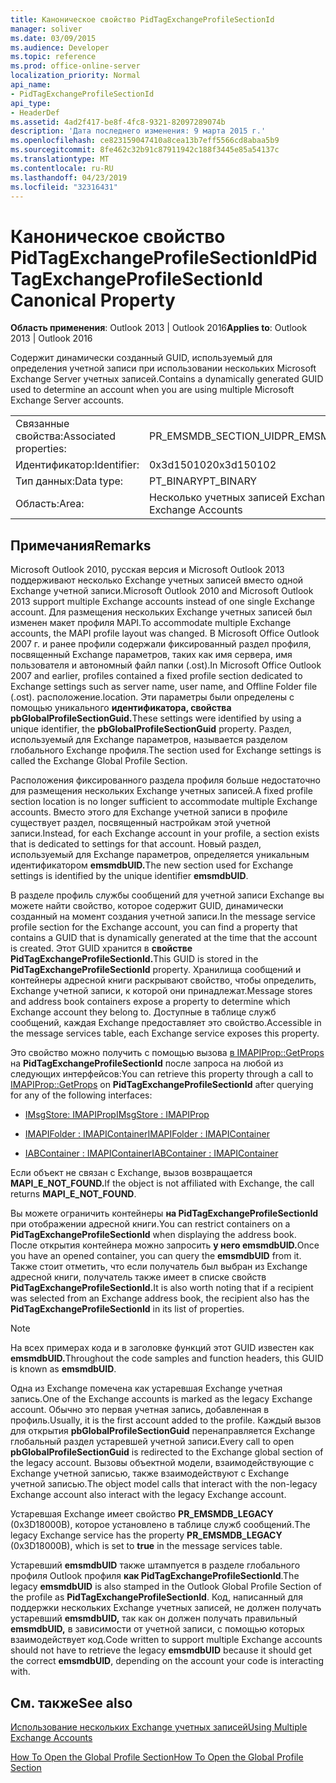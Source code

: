 ```yaml
---
title: Каноническое свойство PidTagExchangeProfileSectionId
manager: soliver
ms.date: 03/09/2015
ms.audience: Developer
ms.topic: reference
ms.prod: office-online-server
localization_priority: Normal
api_name:
- PidTagExchangeProfileSectionId
api_type:
- HeaderDef
ms.assetid: 4ad2f417-be8f-4fc8-9321-82097289074b
description: 'Дата последнего изменения: 9 марта 2015 г.'
ms.openlocfilehash: ce823159047410a8cea13b7eff5566cd8abaa5b9
ms.sourcegitcommit: 8fe462c32b91c87911942c188f3445e85a54137c
ms.translationtype: MT
ms.contentlocale: ru-RU
ms.lasthandoff: 04/23/2019
ms.locfileid: "32316431"
---
```

# <a name="pidtagexchangeprofilesectionid-canonical-property"></a><span data-ttu-id="86b27-103">Каноническое свойство PidTagExchangeProfileSectionId</span><span class="sxs-lookup"><span data-stu-id="86b27-103">PidTagExchangeProfileSectionId Canonical Property</span></span>

  
  
<span data-ttu-id="86b27-104">**Область применения**: Outlook 2013 | Outlook 2016</span><span class="sxs-lookup"><span data-stu-id="86b27-104">**Applies to**: Outlook 2013 | Outlook 2016</span></span> 
  
<span data-ttu-id="86b27-105">Содержит динамически созданный GUID, используемый для определения учетной записи при использовании нескольких Microsoft Exchange Server учетных записей.</span><span class="sxs-lookup"><span data-stu-id="86b27-105">Contains a dynamically generated GUID used to determine an account when you are using multiple Microsoft Exchange Server accounts.</span></span>
  
|||
|:-----|:-----|
|<span data-ttu-id="86b27-106">Связанные свойства:</span><span class="sxs-lookup"><span data-stu-id="86b27-106">Associated properties:</span></span>  <br/> |<span data-ttu-id="86b27-107">PR_EMSMDB_SECTION_UID</span><span class="sxs-lookup"><span data-stu-id="86b27-107">PR_EMSMDB_SECTION_UID</span></span>  <br/> |
|<span data-ttu-id="86b27-108">Идентификатор:</span><span class="sxs-lookup"><span data-stu-id="86b27-108">Identifier:</span></span>  <br/> |<span data-ttu-id="86b27-109">0x3d150102</span><span class="sxs-lookup"><span data-stu-id="86b27-109">0x3d150102</span></span>  <br/> |
|<span data-ttu-id="86b27-110">Тип данных:</span><span class="sxs-lookup"><span data-stu-id="86b27-110">Data type:</span></span>  <br/> |<span data-ttu-id="86b27-111">PT_BINARY</span><span class="sxs-lookup"><span data-stu-id="86b27-111">PT_BINARY</span></span>  <br/> |
|<span data-ttu-id="86b27-112">Область:</span><span class="sxs-lookup"><span data-stu-id="86b27-112">Area:</span></span>  <br/> |<span data-ttu-id="86b27-113">Несколько учетных записей Exchange</span><span class="sxs-lookup"><span data-stu-id="86b27-113">Multiple Exchange Accounts</span></span>  <br/> |
   
## <a name="remarks"></a><span data-ttu-id="86b27-114">Примечания</span><span class="sxs-lookup"><span data-stu-id="86b27-114">Remarks</span></span>

<span data-ttu-id="86b27-115">Microsoft Outlook 2010, русская версия и Microsoft Outlook 2013 поддерживают несколько Exchange учетных записей вместо одной Exchange учетной записи.</span><span class="sxs-lookup"><span data-stu-id="86b27-115">Microsoft Outlook 2010 and Microsoft Outlook 2013 support multiple Exchange accounts instead of one single Exchange account.</span></span> <span data-ttu-id="86b27-116">Для размещения нескольких Exchange учетных записей был изменен макет профиля MAPI.</span><span class="sxs-lookup"><span data-stu-id="86b27-116">To accommodate multiple Exchange accounts, the MAPI profile layout was changed.</span></span> <span data-ttu-id="86b27-117">В Microsoft Office Outlook 2007 г. и ранее профили содержали фиксированный раздел профиля, посвященный Exchange параметров, таких как имя сервера, имя пользователя и автономный файл папки (.ost).</span><span class="sxs-lookup"><span data-stu-id="86b27-117">In Microsoft Office Outlook 2007 and earlier, profiles contained a fixed profile section dedicated to Exchange settings such as server name, user name, and Offline Folder file (.ost).</span></span> <span data-ttu-id="86b27-118">расположение.</span><span class="sxs-lookup"><span data-stu-id="86b27-118">location.</span></span> <span data-ttu-id="86b27-119">Эти параметры были определены с помощью уникального **идентификатора, свойства pbGlobalProfileSectionGuid.**</span><span class="sxs-lookup"><span data-stu-id="86b27-119">These settings were identified by using a unique identifier, the **pbGlobalProfileSectionGuid** property.</span></span> <span data-ttu-id="86b27-120">Раздел, используемый для Exchange параметров, называется разделом глобального Exchange профиля.</span><span class="sxs-lookup"><span data-stu-id="86b27-120">The section used for Exchange settings is called the Exchange Global Profile Section.</span></span> 
  
<span data-ttu-id="86b27-121">Расположения фиксированного раздела профиля больше недостаточно для размещения нескольких Exchange учетных записей.</span><span class="sxs-lookup"><span data-stu-id="86b27-121">A fixed profile section location is no longer sufficient to accommodate multiple Exchange accounts.</span></span> <span data-ttu-id="86b27-122">Вместо этого для Exchange учетной записи в профиле существует раздел, посвященный настройкам этой учетной записи.</span><span class="sxs-lookup"><span data-stu-id="86b27-122">Instead, for each Exchange account in your profile, a section exists that is dedicated to settings for that account.</span></span> <span data-ttu-id="86b27-123">Новый раздел, используемый для Exchange параметров, определяется уникальным идентификатором **emsmdbUID.**</span><span class="sxs-lookup"><span data-stu-id="86b27-123">The new section used for Exchange settings is identified by the unique identifier **emsmdbUID**.</span></span>
  
<span data-ttu-id="86b27-124">В разделе профиль службы сообщений для учетной записи Exchange вы можете найти свойство, которое содержит GUID, динамически созданный на момент создания учетной записи.</span><span class="sxs-lookup"><span data-stu-id="86b27-124">In the message service profile section for the Exchange account, you can find a property that contains a GUID that is dynamically generated at the time that the account is created.</span></span> <span data-ttu-id="86b27-125">Этот GUID хранится в **свойстве PidTagExchangeProfileSectionId.**</span><span class="sxs-lookup"><span data-stu-id="86b27-125">This GUID is stored in the **PidTagExchangeProfileSectionId** property.</span></span> <span data-ttu-id="86b27-126">Хранилища сообщений и контейнеры адресной книги раскрывают свойство, чтобы определить, Exchange учетной записи, к которой они принадлежат.</span><span class="sxs-lookup"><span data-stu-id="86b27-126">Message stores and address book containers expose a property to determine which Exchange account they belong to.</span></span> <span data-ttu-id="86b27-127">Доступные в таблице служб сообщений, каждая Exchange предоставляет это свойство.</span><span class="sxs-lookup"><span data-stu-id="86b27-127">Accessible in the message services table, each Exchange service exposes this property.</span></span> 
  
<span data-ttu-id="86b27-128">Это свойство можно получить с помощью вызова [в IMAPIProp::GetProps](imapiprop-getprops.md) на **PidTagExchangeProfileSectionId** после запроса на любой из следующих интерфейсов:</span><span class="sxs-lookup"><span data-stu-id="86b27-128">You can retrieve this property through a call to [IMAPIProp::GetProps](imapiprop-getprops.md) on **PidTagExchangeProfileSectionId** after querying for any of the following interfaces:</span></span> 
  
- [<span data-ttu-id="86b27-129">IMsgStore: IMAPIProp</span><span class="sxs-lookup"><span data-stu-id="86b27-129">IMsgStore : IMAPIProp</span></span>](imsgstoreimapiprop.md)
    
- [<span data-ttu-id="86b27-130">IMAPIFolder : IMAPIContainer</span><span class="sxs-lookup"><span data-stu-id="86b27-130">IMAPIFolder : IMAPIContainer</span></span>](imapifolderimapicontainer.md)
    
- [<span data-ttu-id="86b27-131">IABContainer : IMAPIContainer</span><span class="sxs-lookup"><span data-stu-id="86b27-131">IABContainer : IMAPIContainer</span></span>](iabcontainerimapicontainer.md)
    
<span data-ttu-id="86b27-132">Если объект не связан с Exchange, вызов возвращается **MAPI_E_NOT_FOUND.**</span><span class="sxs-lookup"><span data-stu-id="86b27-132">If the object is not affiliated with Exchange, the call returns **MAPI_E_NOT_FOUND**.</span></span>
  
<span data-ttu-id="86b27-133">Вы можете ограничить контейнеры **на PidTagExchangeProfileSectionId** при отображении адресной книги.</span><span class="sxs-lookup"><span data-stu-id="86b27-133">You can restrict containers on a **PidTagExchangeProfileSectionId** when displaying the address book.</span></span> <span data-ttu-id="86b27-134">После открытия контейнера можно запросить **у него emsmdbUID.**</span><span class="sxs-lookup"><span data-stu-id="86b27-134">Once you have an opened container, you can query the **emsmdbUID** from it.</span></span> <span data-ttu-id="86b27-135">Также стоит отметить, что если получатель был выбран из Exchange адресной книги, получатель также имеет в списке свойств **PidTagExchangeProfileSectionId.**</span><span class="sxs-lookup"><span data-stu-id="86b27-135">It is also worth noting that if a recipient was selected from an Exchange address book, the recipient also has the **PidTagExchangeProfileSectionId** in its list of properties.</span></span> 
  
> [!NOTE]
> <span data-ttu-id="86b27-136">На всех примерах кода и в заголовке функций этот GUID известен как **emsmdbUID.**</span><span class="sxs-lookup"><span data-stu-id="86b27-136">Throughout the code samples and function headers, this GUID is known as **emsmdbUID**.</span></span> 
  
<span data-ttu-id="86b27-137">Одна из Exchange помечена как устаревшая Exchange учетная запись.</span><span class="sxs-lookup"><span data-stu-id="86b27-137">One of the Exchange accounts is marked as the legacy Exchange account.</span></span> <span data-ttu-id="86b27-138">Обычно это первая учетная запись, добавленная в профиль.</span><span class="sxs-lookup"><span data-stu-id="86b27-138">Usually, it is the first account added to the profile.</span></span> <span data-ttu-id="86b27-139">Каждый вызов для открытия **pbGlobalProfileSectionGuid** перенаправляется Exchange глобальный раздел устаревшей учетной записи.</span><span class="sxs-lookup"><span data-stu-id="86b27-139">Every call to open **pbGlobalProfileSectionGuid** is redirected to the Exchange global section of the legacy account.</span></span> <span data-ttu-id="86b27-140">Вызовы объектной модели, взаимодействующие с Exchange учетной записью, также взаимодействуют с Exchange учетной записью.</span><span class="sxs-lookup"><span data-stu-id="86b27-140">The object model calls that interact with the non-legacy Exchange account also interact with the legacy Exchange account.</span></span> 
  
<span data-ttu-id="86b27-141">Устаревшая Exchange имеет свойство **PR_EMSMDB_LEGACY** (0x3D18000B), которое установлено в таблице  служб сообщений.</span><span class="sxs-lookup"><span data-stu-id="86b27-141">The legacy Exchange service has the property **PR_EMSMDB_LEGACY** (0x3D18000B), which is set to **true** in the message services table.</span></span> 
  
<span data-ttu-id="86b27-142">Устаревший **emsmdbUID** также штампуется в разделе глобального профиля Outlook профиля **как PidTagExchangeProfileSectionId**.</span><span class="sxs-lookup"><span data-stu-id="86b27-142">The legacy **emsmdbUID** is also stamped in the Outlook Global Profile Section of the profile as **PidTagExchangeProfileSectionId**.</span></span> <span data-ttu-id="86b27-143">Код, написанный для поддержки нескольких Exchange учетных записей, не должен получать устаревший **emsmdbUID,** так как он должен получать правильный **emsmdbUID,** в зависимости от учетной записи, с помощью которых взаимодействует код.</span><span class="sxs-lookup"><span data-stu-id="86b27-143">Code written to support multiple Exchange accounts should not have to retrieve the legacy **emsmdbUID** because it should get the correct **emsmdbUID**, depending on the account your code is interacting with.</span></span>
  
## <a name="see-also"></a><span data-ttu-id="86b27-144">См. также</span><span class="sxs-lookup"><span data-stu-id="86b27-144">See also</span></span>



[<span data-ttu-id="86b27-145">Использование нескольких Exchange учетных записей</span><span class="sxs-lookup"><span data-stu-id="86b27-145">Using Multiple Exchange Accounts</span></span>](using-multiple-exchange-accounts.md)


[<span data-ttu-id="86b27-146">How To Open the Global Profile Section</span><span class="sxs-lookup"><span data-stu-id="86b27-146">How To Open the Global Profile Section</span></span>](https://support.microsoft.com/kb/188482)

